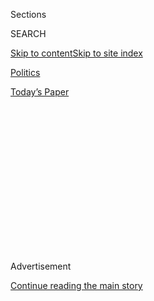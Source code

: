 <div id="app">

<div>

<div>

<div>

<div class="NYTAppHideMasthead css-1q2w90k e1suatyy0">

<div class="section css-ui9rw0 e1suatyy2">

<div class="css-eph4ug er09x8g0">

<div class="css-6n7j50">

</div>

<span class="css-1dv1kvn">Sections</span>

<div class="css-10488qs">

<span class="css-1dv1kvn">SEARCH</span>

</div>

[Skip to content](#site-content)[Skip to site
index](#site-index)

</div>

<div id="masthead-section-label" class="css-1wr3we4 eaxe0e00">

[Politics](https://www.nytimes.com/section/politics)

</div>

<div class="css-10698na e1huz5gh0">

</div>

</div>

<div id="masthead-bar-one" class="section hasLinks css-15hmgas e1csuq9d3">

<div class="css-uqyvli e1csuq9d0">

</div>

<div class="css-1uqjmks e1csuq9d1">

</div>

<div class="css-9e9ivx">

[](https://myaccount.nytimes.com/auth/login?response_type=cookie&client_id=vi)

</div>

<div class="css-1bvtpon e1csuq9d2">

[Today’s
Paper](https://www.nytimes.com/section/todayspaper)

</div>

</div>

</div>

</div>

<div data-aria-hidden="false">

<div id="site-content" data-role="main">

<div>

<div class="css-1aor85t" style="opacity:0.000000001;z-index:-1;visibility:hidden">

<div class="css-1hqnpie">

<div class="css-epjblv">

<span class="css-17xtcya">[Politics](/section/politics)</span><span class="css-x15j1o">|</span><span class="css-fwqvlz">Trump
Ousts John Bolton as National Security
Adviser</span>

</div>

<div class="css-k008qs">

<div class="css-1iwv8en">

<span class="css-18z7m18"></span>

<div>

</div>

</div>

<span class="css-1n6z4y">https://nyti.ms/2A4wbGT</span>

<div class="css-1705lsu">

<div class="css-4xjgmj">

<div class="css-4skfbu" data-role="toolbar" data-aria-label="Social Media Share buttons, Save button, and Comments Panel with current comment count" data-testid="share-tools">

  - 
  - 
  - 
  - 
    
    <div class="css-6n7j50">
    
    </div>

  - 
  - 

</div>

</div>

</div>

</div>

</div>

</div>

<div id="NYT_TOP_BANNER_REGION" class="css-13pd83m">

</div>

<div id="top-wrapper" class="css-1sy8kpn">

<div id="top-slug" class="css-l9onyx">

Advertisement

</div>

[Continue reading the main
story](#after-top)

<div class="ad top-wrapper" style="text-align:center;height:100%;display:block;min-height:250px">

<div id="top" class="place-ad" data-position="top" data-size-key="top">

</div>

</div>

<div id="after-top">

</div>

</div>

<div id="sponsor-wrapper" class="css-1hyfx7x">

<div id="sponsor-slug" class="css-19vbshk">

Supported by

</div>

[Continue reading the main
story](#after-sponsor)

<div id="sponsor" class="ad sponsor-wrapper" style="text-align:center;height:100%;display:block">

</div>

<div id="after-sponsor">

</div>

</div>

<div class="css-1vkm6nb ehdk2mb0">

# Trump Ousts John Bolton as National Security Adviser

</div>

![<span class="css-16f3y1r e13ogyst0">Secretary of State Mike Pompeo and
Treasury Secretary Steven Mnuchin held a news conference in Washington
after President Trump ousted John Bolton as national security
adviser.</span><span class="css-cch8ym"><span class="css-1dv1kvn">Credit</span><span class="css-cnj6d5 e1z0qqy90" itemprop="copyrightHolder"><span class="css-1ly73wi e1tej78p0">Credit...</span><span>Erin
Schaff/The New York
Times</span></span></span>](https://static01.nyt.com/images/2019/09/11/us/politics/10dc-bolton-hfo/10dc-bolton-hfo-videoSixteenByNine3000.jpg)

<div class="css-xt80pu e12qa4dv0">

<div class="css-18e8msd">

<div class="css-vp77d3 epjyd6m0">

<div class="css-1baulvz">

By [<span class="css-1baulvz last-byline" itemprop="name">Peter
Baker</span>](https://www.nytimes.com/by/peter-baker)

</div>

</div>

  - 
    
    <div class="css-ld3wwf e16638kd2">
    
    Published Sept. 10, 2019Updated Sept. 11,
    2019
    
    </div>

  - 
    
    <div class="css-4xjgmj">
    
    <div class="css-pvvomx" data-role="toolbar" data-aria-label="Social Media Share buttons, Save button, and Comments Panel with current comment count" data-testid="share-tools">
    
      - 
      - 
      - 
      - 
        
        <div class="css-6n7j50">
        
        </div>
    
      - 
      - 
    
    </div>
    
    </div>

</div>

</div>

<div class="section meteredContent css-1r7ky0e" name="articleBody" itemprop="articleBody">

<div class="css-1fanzo5 StoryBodyCompanionColumn">

<div class="css-53u6y8">

WASHINGTON — President Trump on Tuesday pushed out John R. Bolton, his
third national security adviser, amid fundamental disputes over how to
handle major foreign policy challenges like Iran, North Korea and most
recently Afghanistan.

The departure ended a 17-month partnership that had grown so tense that
the two men even disagreed over how they parted ways, as [Mr. Trump
announced on
Twitter](https://twitter.com/realDonaldTrump/status/1171452880055746560)
that he had fired the adviser only to be [rebutted by Mr.
Bolton](https://twitter.com/AmbJohnBolton/status/1171455806069305346?s=20),
who insisted he [had resigned of his own
accord](https://int.nyt.com/data/documenthelper/1697-bolton-resignation-letter/1efe19fa7a0e6a93abd9/optimized/full.pdf#page=1).

A longtime Republican hawk known for a combative style, Mr. Bolton spent
much of his tenure trying to restrain the president from making what he
considered unwise agreements with America’s enemies. Mr. Trump bristled
at what he viewed as Mr. Bolton’s militant approach, to the point that
he made barbed jokes in meetings about his adviser’s desire to get the
United States into more wars.

Their differences came to a climax in recent days as Mr. Bolton waged a
last-minute campaign to stop the president from signing a peace
agreement at Camp David with leaders of the radical Taliban group. He
won the policy battle as [Mr. Trump scrapped the
deal](https://twitter.com/realDonaldTrump/status/1170469618177236992?s=20)
but lost the larger war when the president grew angry about the way the
matter played
out.

</div>

</div>

<div class="audioFigureHeading">

<div class="css-1et479a">

![](https://static01.nyt.com/images/2017/01/29/podcasts/the-daily-album-art/the-daily-album-art-articleInline-v2.jpg?quality=75&auto=webp&disable=upscale)

</div>

### Listen to ‘The Daily’: John Bolton Is Fired. Or Did He Resign?

<span class="css-59o34k">The national security adviser was ousted after
clashing with President Trump over issues like Afghanistan, Iran and
North Korea. But whose decision was it?</span>

</div>

<div class="css-qe9gm7">

<div>

<div class="css-1g7y0i5 e1drnplw0">

<div class="css-1ceswkc e1drnplw1">

</div>

<div class="css-f2fzwx e1drnplw2">

<div data-aria-labelledby="modal-title" data-role="region">

<div id="modal-title" class="css-mln36k">

transcript

</div>

<div class="css-pbq7ev">

</div>

<span>Back to The
Daily</span>

<div class="css-f6lhej">

<div class="css-1ialerq">

<div class="css-1701swk">

bars

</div>

<div>

<div class="css-1t7yl1y">

0:00/22:14

</div>

<div class="css-og85jy">

\-22:14

</div>

</div>

</div>

</div>

<div class="css-15fbio0">

<div class="css-1p4nyns">

transcript

## Listen to ‘The Daily’: John Bolton Is Fired. Or Did He Resign?

### Hosted by Michael Barbaro, produced by Luke Vander Ploeg, Alexandra Leigh Young and Julia Longoria, and edited by Lisa Tobin and Marc Georges

#### The national security adviser was ousted after clashing with President Trump over issues like Afghanistan, Iran and North Korea. But whose decision was it?

</div>

  -   
    \[PHONE RINGING\]

  - peter baker  
    Hello.

  - michael barbaro  
    Hey, Peter. It’s Michael Barbaro.

  - peter baker  
    Hey, how are you?

  - michael barbaro  
    Good, good, good. I imagine I’m catching you absolutely in the thick
    of it.

  - peter baker  
    Yes.

  - michael barbaro  
    Just how in the thick of it?

  - peter baker  
    Like crashing. What’s going on?

  - michael barbaro  
    OK. We saw the president’s tweet about John Bolton being out as
    National Security Advisor, and I wonder if I could just ask you a
    few questions about it, or is now just not a good time?

  - peter baker  
    Yeah. I think it would be better not to.

  - michael barbaro  
    OK.

  - peter baker  
    Is that all right? Sorry.

  - michael barbaro  
    Yes. We’ll talk in a little bit.

  - peter baker  
    OK. Thanks, bye.

  - michael barbaro  
    OK, bye. \[SNAZZY MUSIC\] From the New York Times, I’m Michael
    Barbaro. And this is “The Daily.” Today, Peter Baker eventually
    takes the call and explains what happened to John Bolton. It’s
    Wednesday, September 11th.
    
    Peter.

  - peter baker  
    Hello.

  - michael barbaro  
    Hi.

  - peter baker  
    Hi there. How are you?

  - michael barbaro  
    What a difference a day makes.
    
    Little 24 hours.

  - peter baker  
    Just another day in crazy town, as John Kelly would call it.

  - michael barbaro  
    Right. John Kelly. Him. So yesterday, Peter, you were telling us
    that President Trump was calling off a peace deal with the Taliban,
    which is exactly what his National Security Advisor, John Bolton,
    was pushing for. And that felt like a John Bolton win. Now today,
    Bolton has either been fired or he quit, depending on who you
    believe. So how do you square those two?

  - peter baker  
    Well, sometimes you can win a policy fight and lose the war, right?
    In this case, Bolton did get what he wanted in terms of ending the
    negotiations, at least for now, with the Taliban. But he had so worn
    down his relationship with the president that, by less than 24 hours
    later, he’s out of a job.

  - archived recording (stephen colbert)  
    Welcome to The Late Show. I’m your host, Stephen Colbert.

peter baker

After we talked yesterday, there was a confrontation between the
president and Bolton over this very topic.

  - archived recording (stephen colbert)  
    Donald Trump’s invited the Taliban to Camp David the weekend before
    9/11. That’s like — there’s nothing that’s like that.

peter baker

People in Vice President Mike Pence’s camp were upset at Bolton because
of a story —

  - archived recording (stephen colbert)  
    Both Vice President Mike Pence and National Security Advisor John
    Bolton thought it was a mistake, but according to —

peter baker

— that had come out saying that Pence had also been against the Camp
David meeting with the Taliban. That was perceived by Pence’s people as
a way from Bolton’s camp to basically enlist allies to say, hey, it
wasn’t just him.

  - archived recording (stephen colbert)  
    But according to people familiar with the talks, Trump wanted to be
    the deal maker who would put the final parts together himself, or at
    least be perceived to be. So.

peter baker

They deeply resented that. That was blamed on Bolton, fairly or not, and
so by the time the president talked with Bolton last night, feelings
were really raw.

michael barbaro

Right, because Bolton had opposed the Camp David meeting, and so the
thinking is that Bolton would have been the one, or people around him,
to get the word out that, oh, I’m not alone. Look, even the Vice
President opposed this meeting.

peter baker

Exactly, and for months, the president had been kind of bristling at
what he perceived to be John Bolton’s overly hawkish view of the world.

  - archived recording (donald trump)  
    John Bolton is absolutely a hawk. If it was up to him, he’d take on
    the whole world at one time, OK?

peter baker

You know, he would even joke about that.

  - archived recording (donald trump)  
    I actually temper John, which is pretty amazing, isn’t it?

peter baker

He was the peacemaker among the two.

  - archived recording (donald trump)  
    Nobody thought that was going to — I’m the one that tempers him, but
    that’s OK. I have different sides. I mean, I have John Bolton, and I
    have other people that are a little more dovish than him.

peter baker

And in some ways, that was true because Bolton didn’t like a lot of this
diplomacy that was going on, didn’t like dealing with the North Koreans
or the Iranians or the Taliban. He didn’t trust any of them. He didn’t
think that the United States should get in bed with these bad actors.

  - archived recording (john bolton)  
    Yeah, here’s an all-purpose insult that you can use. I’ll apply it
    to the North Koreans. Question, how do you know when the North
    Korean regime is lying? Answer, when their lips are moving.

peter baker

Whereas the president, as you know, is somebody who’s looking for the
big deal. He’s going to make a deal with the Taliban. Maybe he’ll make a
deal with Iran.

  - archived recording (donald trump)  
    Again, I think Iran has tremendous economic potential, and I look
    forward to letting them get back to the stage where they can show
    that.

peter baker

And that was at the core of the very big difference between him and his
National Security Advisor.

michael barbaro

So what happens this morning?

peter baker

Well, the morning begins actually kind of normal in the White House.

There was a meeting of the national security team in the Situation Room.
It was chaired by John Bolton, as it should normally be without the
president. A couple hours later, the White House scheduled a briefing
that Bolton was going to give in the White House briefing room to the
press, along with Secretary of State, Mike Pompeo, and Secretary of the
Treasury, Steve Mnuchin, to talk about terrorism efforts.

Then —

  - archived recording  
    Dramatic breaking news, just as we begin the hour. The President of
    the United States announcing on Twitter, his National Security
    Advisor, John Bolton, is leaving.

peter baker

— right around noon comes the tweet from the president.

  - archived recording  
    See the tweet from the president right there. I asked for John, for
    his resignation, which was given to me this morning. I thank John
    very much for his service. I will be naming a new National Security
    Advisor this week.

peter baker

Within minutes, though, comes another tweet.

  - archived recording  
    In a surreal moment, 12 minutes later —

peter baker

This one from John Bolton.

  - archived recording  
    — Bolton denied he was fired, tweeting, I offered to resign last
    night and President Trump said, let’s talk tomorrow.

peter baker

He’s saying that he offered his resignation and that the president had
accepted. In other words, it was his idea, not the president’s. So I
went ahead and texted him just to make sure we were understanding that
he’s giving us a different version. He was disputing the president.

michael barbaro

You texted John Bolton.

peter baker

I texted John Bolton on his phone, and he texted back, offered last
night without his asking. Slept on it and gave it to him this morning.
So John Bolton is disputing the version that the president gave. He’s
saying it’s not true.

michael barbaro

And Peter, what happens to that press conference where Bolton was
supposed to talk?

peter baker

Well, they still had a briefing —

  - archived recording (steve mnuchin)  
    Hello, everybody. So Secretary Pompeo and I are here today to talk
    about the president’s new executive order.

peter baker

— with Pompeo and Mnuchin, the secretaries of State and Treasury, and
they’re there to talk about —

  - archived recording (steve mnuchin)  
    Fighting global terrorism.

peter baker

— terrorism, financing, and how they’re planning to be tougher on
terrorism, as we have the anniversary of 9/11.

  - archived recording (mike pompeo)  
    At this time, Secretary Mnuchin and I are happy to take a couple of
    questions on this topic.

peter baker

But of course, everybody in the room wants to ask about —

  - archived recording (reporter)  
    Did John Bolton get fired or did he quit, and did he —

peter baker

— what happened to Bolton? And what the back story is, of course, is
that Pompeo and Bolton have been at odds for months. They have been in
this epic feud over, basically, the ear of the president. They share
some of the same policy views. They’re both pretty hawkish
conservatives. But Pompeo has done more to stay within the president’s
good graces, I would say, than John Bolton.

  - archived recording (reporter)  
    Did he leave the White House because he disagreed with you in
    particular over talks with the Taliban?

peter baker

So we asked Pompeo about this in the briefing room.

  - archived recording (mike pompeo)  
    Uh, I’ll leave it to the president to talk about the reasons he made
    decision, but I would say this. The president’s entitled to the
    staff that he wants.

peter baker

And I had to say, there were no tears shed on his part for John Bolton.
He said, look, the president deserved to have somebody he trusts and
values.

  - archived recording (mike pompeo)  
    There were many times Ambassador Bolton I disagreed. That’s to be
    sure.

peter baker

And he very openly said, look, I had a lot of disagreements. So he
wasn’t trying to even pretend that they didn’t have a rivalry.

  - archived recording (mike pompeo)  
    There were definitely places that ambassador and I had different
    views about how we should proceed.

peter baker

At one point, they were asked —

  - archived recording (reporter)  
    Were you two blindsided by what occurred today?

peter baker

— were they blindsided by this. And both of them grinned.

  - archived recording (mike pompeo)  
    I’m never surprised.

peter baker

And Pompeo said, I’m not surprised by anything. I’m never surprised, he
said.

  - archived recording (mike pompeo)  
    And I don’t mean that on just this issue.

michael barbaro

If Pompeo and Bolton are both hawks, help me understand what a
difference might look like for them. For example, how did Bolton handle
Afghanistan and the Taliban talks versus Pompeo?

peter baker

Well that’s one area where they were at odds. Pompeo was more favorable
toward the talks because he knew the president was for it. In other
words, if he were left to his own devices, it might not be his
particular choice, but Pompeo was more willing to subordinate his views
to his president’s. And that was the lesson he learned from Rex
Tillerson, who didn’t do that, the first Secretary of State, and ended
up getting fired as a result. Bolton, in some ways, was, policy wise,
very different than Rex Tillerson, but in terms of not simply going
along to get along, he was less willing to simply go along with policy
ideas that he didn’t favor. Where he probably went crosswise is, the
president and his people value loyalty. And they never quite accepted
Bolton as a member of the team.

michael barbaro

Does all of that, in the end, kind of suggest to you that despite this
dispute over exactly what happened — no, I wasn’t fired. I resigned. No,
I fired you — that in the end it sounds like it was Trump who pushed out
Bolton?

peter baker

Well, look, I mean, the relationship was broken. It was inevitable that
this was going to happen. Whether it was going to happen today or some
other day, it doesn’t really matter that much because we knew that he
overstayed his welcome. In other words, he was no longer really going to
be welcome in that White House.

michael barbaro

We’ll be right back.

^archived recording (alicia burke)^

Sometimes, a single moment can change everything, like when filmmaker
Ken Burns first saw his father cry.

  - archived recording (ken burns)  
    It was after my mom died. This one film had given my dad permission
    to express real emotions.

^archived recording (alicia burke)^

Or when Sal Khan, a hedge fund analyst, decided to tackle the
impossible.

  - archived recording (sal khan)  
    When the IRS asks you the mission statement, I filled out, free
    world class education for anyone, anywhere.

^archived recording (alicia burke)^

I’m Alicia Burke, host of That Made All The Difference, a new podcast
from Bank of America about the defining moments in the lives of
achievers. What would you like the power to do?

  - archived recording (larissa anderson)  
    I’m Larissa Anderson. I am one of the people that make “The Daily,”
    and I’m also one of the people who made a show called “Caliphate.”
    It’s a show that follows Rukmini Callimachi as she reports on ISIS.
    I can remember the first time I heard the interview Rick Meaney and
    our producer, Andy Mills, had done with a former ISIS member. He
    confesses to things he does as part of the group’s religious police.
    It felt like such a rare interview. When we had our doubts about the
    story he told us, we pulled on every lever we had to get to the
    bottom of it. We leaned on reporters with sources in national
    security agencies. We used the full muscle of The New York Times
    newsroom to get to the truth of his story. I can’t think of another
    place this story could come together, and that is what you get when
    you subscribe to The New York Times. We are setting out to make
    stories that only The New York Times can tell. So if you want to
    support our efforts to keep bringing shows like this to you, please
    subscribe to The New York Times. And thank you.

michael barbaro

So Peter, I guess the question here is, why hire a National Security
Advisor who is so fundamentally different from you on the issue of
national security?

peter baker

Well, that’s a great question. What President Trump liked about John
Bolton —

  - archived recording anchor  
    Joining me right now, former U.S. ambassador to the U.N., Ambassador
    John Bolton. Good to see you, ambassador.

peter baker

We’re seeing him on Fox News, and very aggressively articulating a
conservative point of view.

  - archived recording (john bolton)  
    People have talked about closing this border for a long time. I was
    in the Reagan administration when we passed the 1986 Immigration
    Reform and Control Act, a lot of which was, close the borders.

peter baker

He thought that Bolton was kind of a like-minded pugilistic version of a
political figure. They do share some things. This idea of America First
does play into John Bolton’s philosophy as well. He describes himself as
an American nationalist. He’s not all that thrilled with the allies.
Neither is President Trump. He doesn’t really believe in the U.N. or
allies or international organizations. He doesn’t think that they’re
very effective or that the United States should be subordinating itself
to them. Neither does President Trump. What he missed was that Bolton’s
view is very different than his own view, than President Trump’s view,
on a lot of these big issues. On North Korea, where President Trump
wanted to negotiate with Kim Jong Un, and John Bolton thought that was
probably unwise.

  - archived recording (john bolton)  
    There’s not a lot of time to waste here. Talking to the North
    Koreans is a waste of time.

peter baker

On Iran —

  - archived recording (john bolton)  
    How long would it take for Iran to get a deliverable nuclear weapon?
    Roughly one day after North Korea gets it.

peter baker

— where just a couple of months ago, John Bolton teed up a retaliatory
strike for the downing of an American surveillance drone, and the
president pulled it back at the last minute, right? On Russia, John
Bolton, much, much tougher, much more skeptical of Vladimir Putin’s
Russia than the president, would never invite them back into the G7 the
way the president has talked about. And finally, of course, these last
few days, we see highlighted in this very big dramatic way —

  - archived recording (john bolton)  
    There’s no blind trust in the Taliban in this administration. That’s
    for sure.

peter baker

— the idea of negotiating with the Taliban.

michael barbaro

Peter, it seems like Bolton did ultimately have an outsized influence
over these huge foreign policy issues that you just outlined. He wanted
the U.S. to be out of the Iran nuclear deal. The U.S. is now out. He
opposed peace talks with Kim Jong Un in North Korea. Those talks have
more or less stalled, right? He opposed a peace deal with the Taliban.
The president just said, those are over. Not bad.

peter baker

Yeah, in some ways, that’s true, obviously, but it depends on the issue.
On Iran, for instance —

  - archived recording (donald trump)  
    And I’m not looking to hurt Iran at all. I’m looking to have Iran
    say, no nuclear weapons. We have enough problems in this world right
    now with nuclear weapons. No nuclear weapons for Iran. And I think
    we’ll make a deal.

peter baker

He was pushing on an open door. The president agreed with John Bolton’s
view of the Iran nuclear deal. They both thought it was a terrible idea,
that it was giving Iran too much leeway, and that they should get out.
So they agreed on that. But they didn’t agree on, for instance, regime
change. That’s something that Bolton has always favored in Iran. The
president has now publicly said, several times, I’m not for regime
change.

  - archived recording (donald trump)  
    These are great people. It has a chance to be a great country, with
    the same leadership. We’re not looking for regime change. I just
    want to make that clear. We’re looking for no nuclear weapons.

peter baker

On North Korea, you’re right. The talks are stalled. That certainly
pleased John Bolton because he thought that they’re counterproductive
and dangerous, but it probably wasn’t because of him. It was really more
because of Kim not coming to the table with anything meaningful. So in a
lot of ways, John Bolton did have a lot of influence. He particularly
helped, for instance, pull the United States out of some treaties, like
the I.N.F. Treaty with Russia, but his successes were in areas where he
was working with the president’s own instinct, where he was going in the
same direction. Where he got in trouble was where he was fighting
against the tide.

michael barbaro

I’m struck by the fact that the thing you say the president liked most
about Bolton, his pugilism, his combative style, is also kind of what
cost Bolton his job, right?

peter baker

Yeah. I mean, this was something people said even 17 months ago when he
was hired. When he was hired, people would say, well, I don’t know. I
put those two in a room, the inevitable clash is going to eventually
drive them apart. To some people, what’s actually surprising is that it
took this long. But he viewed his job as how to stop bad deals from
happening. In fact, within minutes of his resigning, I talked with a
person who’s close to Bolton, who said, look, for the 17 months that
John Bolton was National Security Advisor, there were no bad deals.
That’s his view. And we’ve seen this before, where people who surround
the president view their job as stopping the president from doing things
that they consider to be bad, right? In Rex Tillerson’s case, for
instance, it was the other way around. He wanted to stop the president
from being too combative in the world. John Bolton wanted to stop the
president from being too naive, in his view, too willing to get in bed
with bad actors who can’t be trusted. In both cases, it didn’t end up
well.

michael barbaro

So Bolton is leaving with all these same foreign policy matters largely
unresolved, which is, I guess, a problem for the next National Security
Advisor. So what do you think ends up happening next? And what can you
tell us about who you suspect the president will choose for that job and
what it will tell us about how he’s thinking about those issues?

peter baker

Right. Exactly. I mean, the president said today that he will name
somebody next week. Now it suggests he has, perhaps, somebody in mind,
and one of the names, for instance, we’ve heard is a guy named Steve
Biegun. Steve Biegun Is a former George W. Bush administration official
who has been President Trump’s chief negotiator with the North Koreans.

  - archived recording (steve biegun)  
    I fully understand the importance of this job. The issues are tough,
    and they will be tough to resolve. But the president has created an
    opening, and it’s one that we must take by seizing every possible
    opportunity to realize the vision for a peaceful future for the
    people of North Korea.

peter baker

That would seem to tell you, if he picks Biegun, that he’s looking for
somebody on the opposite side of Bolton when it comes to some of these
diplomacy issue, somebody who’s willing to talk with some of these bad
actors in order to try to negotiate some sort of an agreement. On the
other hand, if he picks a different figure, somebody who’s more hardline
like John Bolton, maybe you’ll see that the policies won’t change. And
the question really would be more about personality and fit and
chemistry. So we’re looking to see who the choice is because it will be
telling in figuring out where the president will go in this next year
before re-election.

michael barbaro

So Peter, finally, what are you thinking about on this fine afternoon,
besides the fact that “The Daily” calls you all the time now?

peter baker

Well, this is a really interesting moment in foreign policy because we
do have all these balls up in the air. And we can’t tell whether or not
any of them are going to come to fruition or not, right? The president
is talking with, or talking about talking with, North Korea, Iran, the
Taliban, Afghanistan.

michael barbaro

Literally, some of our greatest adversaries in history.

peter baker

Biggest enemies, greatest adversaries. If he were to pull off what he
wanted to pull off, it would reshape the world and America’s place in
it. But, and there’s a big but, none these are guaranteed. These are all
super hard, super entrenched disputes that have gone through many, many
presidencies before without being resolved. And so he has set himself up
for either a big win or a big loss, depending on how it turns out over
these months to come.

michael barbaro

I get the sense that John Bolton would like to tell the story of what
really happened, and I hope you will then share with us.

peter baker

I’m looking forward to sitting down with him and hearing the story.

michael barbaro

We’ll talk to you then. Thank you, Peter.

peter baker

Thank you.

michael barbaro

We’ll be right back.

  - archived recording  
    ThirdLove designs bras to fit you and not the other way around. They
    use millions of real women’s measurements, not size templates, to
    create products that fit perfectly and make you feel great inside
    and out. ThirdLove believes that everybody deserves the perfect fit,
    so they’re offering 15% off your order. Go to ThirdLove.com/daily to
    find your perfect fitting bra and get 15% off your purchase. That’s
    ThirdLove.com/daily for 15% off.

michael barbaro

Here’s what else you need to know today.

  - archived recording  
    Today, I informed my intention —

^archived recording (benjamin netanyahu)^

\[HEBREW\]

  - archived recording  
    — with the establishment of the next government, to apply Israeli
    sovereignty over the Jordan Valley and North Dead Sea.

michael barbaro

In a speech on Tuesday, Israeli Prime Minister, Benjamin Netanyahu,
promised that if re-elected next week, he would annex nearly a third of
the occupied West Bank.

  - archived recording  
    So I speak to you, citizens of the state of Israel —

^archived recording (benjamin netanyahu)^

\[HEBREW\]

  - archived recording  
    — for the sake of future generations, and future generations give me
    the power to guarantee Israel’s security, give me the power to
    determine Israel’s borders. Thank you very much.

michael barbaro

Netanyahu, who failed to create a governing coalition after his last
election, prompting a new one on September 17, said he would take over
the territory in the name of Israeli security, and with what he
described as the approval of the Trump administration. But the move was
widely seen as a last-minute appeal to right-wing voters that would
reduce any future Palestinian state to a small area encircled by Israel.
And later today, congressional Democrats plan to introduce gun safety
legislation that would make it easier for police to take away guns from
those deemed dangerous, bar gun purchases by people convicted of hate
crimes, and ban magazines that hold more than 10 rounds. The bills,
crafted in the wake of the latest mass shootings, could pass in the
Democratically controlled House, but face significant opposition in the
Republican-controlled Senate.

That’s it for “The Daily.” I’m Michael Barbaro. See you tomorrow.

</div>

</div>

</div>

</div>

</div>

</div>

<div class="css-1fanzo5 StoryBodyCompanionColumn">

<div class="css-53u6y8">

Mr. Trump and his aides privately blamed the national security adviser
for news reports describing Mr. Bolton’s opposition to the deal. Vice
President Mike Pence and his camp likewise grew angry at reports
suggesting he had agreed with Mr. Bolton, seeing them as an effort to
bolster the adviser’s position.

“I informed John Bolton last night that his services are no longer
needed at the White House,” [the president
tweeted](https://twitter.com/realDonaldTrump/status/1171452880055746560).
“I disagreed strongly with many of his suggestions, as did others in the
Administration, and therefore I asked John for his resignation, which
was given to me this morning. I thank John very much for his service.”

Mr. Bolton disputed the president’s version of events in his own tweet
12 minutes later. “I offered to resign last night and President Trump
said, ‘Let’s talk about it tomorrow,’” [Mr. Bolton wrote, without
elaborating](https://twitter.com/AmbJohnBolton/status/1171455806069305346).

Responding to a question from The New York Times via text, Mr. Bolton
said his resignation was his own initiative, not the president’s.
“Offered last night without his asking,” he wrote. “Slept on it and
gave it to him this morning.”

</div>

</div>

<div class="css-1fanzo5 StoryBodyCompanionColumn">

<div class="css-53u6y8">

Mr. Trump said he [would appoint a
replacement](https://www.nytimes.com/2019/09/10/us/john-bolton-replacement.html)
“next week,” setting off a process that should offer clues to where he
wants to take his foreign policy. In the meantime, the White House said
Charles M. Kupperman, the deputy national security adviser, would serve
in an acting capacity. No other president has had four national security
advisers in his first three years in office.

*\[News Analysis:* [*John Bolton’s departure removes one of the last
constraints on President Trump’s sense of the possible in world
affairs.*](https://www.nytimes.com/2019/09/10/us/politics/bolton-firing.html?action=click&module=Intentional&pgtype=Article)*\]*

While it was clear for months that Mr. Bolton was on thin ice, the end
came with a brutal suddenness typical of the Trump White House. On
Tuesday morning, Mr. Bolton led a meeting of the national security
principals in the Situation Room, with no sign that anything was about
to break.

At 11 a.m., the White House even scheduled a 1:30 p.m. news briefing
where Mr. Bolton would talk about terrorism alongside Secretary of State
Mike Pompeo and Treasury Secretary Steven Mnuchin. But then came Mr.
Trump’s tweet two minutes before noon, and Mr. Bolton left the White
House.

The briefing went forward without him, and Mr. Pompeo, who has feuded
with Mr. Bolton for months, shed no tears about the president’s
decision. “He should have people that he trusts and values, and whose
efforts and judgments benefit him in delivering American foreign
policy,” Mr. Pompeo told reporters.

The secretary also made no effort to hide his rivalry with Mr. Bolton.
“There were definitely places that Ambassador Bolton and I had
different views about how we should proceed,” he said. Asked if he was
blindsided by the decision, Mr. Pompeo said, “I’m never surprised,” as
he and Mr. Mnuchin grinned broadly.

Mr. Pompeo and Mr. Bolton generally shared a conservative policy
outlook, but the secretary of state has proved more adept at managing
the president and subordinating his views to Mr. Trump’s, while Mr.
Bolton kept pushing his beliefs even after they were rejected.

</div>

</div>

<div class="css-1fanzo5 StoryBodyCompanionColumn">

<div class="css-53u6y8">

Mr. Pompeo did not see Mr. Bolton as a team player, but as someone who
undermined the president’s policies. Mr. Bolton saw Mr. Pompeo as a
politician more interested in currying Mr. Trump’s favor to have his
support in a future run for Senate.

Mr. Bolton’s adversaries inside the administration have been after him
for weeks, spreading stories about how the national security adviser had
been excluded from meetings and was on the outs with the president.

When Mr. Bolton declined to appear on two Sunday talk shows during the
Group of 7 summit last month, his internal critics said it was because
he refused to defend the president’s policies on Russia. Mr. Bolton
denied that, saying he did not go on the shows because he anticipated
that the main topic would be the trade war with China, which is not his
area of
specialty.

</div>

</div>

<div class="css-1sngw6j">

[](https://www.nytimes.com/interactive/2018/03/16/us/politics/all-the-major-firings-and-resignations-in-trump-administration.html)

<div class="css-1eoytci">

![](https://static01.nyt.com/images/2018/07/05/us/all-the-major-firings-and-resignations-in-trump-administration-promo-1530825933054/all-the-major-firings-and-resignations-in-trump-administration-promo-1530825933054-articleLarge-v2.jpg)

</div>

<div class="css-1rha1bf">

## The Turnover at the Top of the Trump Administration

Since President Trump’s inauguration, White House staffers and cabinet
officials have left in firings and resignations, one after the other.

</div>

</div>

<div class="css-1fanzo5 StoryBodyCompanionColumn">

<div class="css-53u6y8">

Mr. Bolton, the hard-liner, saw his job as keeping Mr. Trump from going
soft in what he considered fuzzy-headed diplomacy. “While John Bolton
was national security adviser for the last 17 months, there have been no
bad deals,” a person close to Mr. Bolton said minutes after the
president’s announcement on Tuesday, reflecting the ousted adviser’s
view.

To Mr. Bolton’s aggravation, the president has continued to court Kim
Jong-un, the repressive leader of North Korea, despite Mr. Kim’s refusal
to surrender his nuclear program and despite [repeated short-range
missile
tests](https://www.nytimes.com/2019/07/30/world/asia/north-korea-projectiles.html)
by the North that have rattled its neighbors.

In recent days, Mr. Trump has also [expressed a willingness to
meet](https://www.nytimes.com/2019/08/26/world/europe/g7-trump-china-trade-war.html)
with President Hassan Rouhani of Iran under the right circumstances, and
even to extend short-term financing to Tehran. Mr. Pompeo confirmed on
Tuesday that it was possible such a meeting could take place this month
on the sidelines of the United Nations General Assembly session in New
York.

</div>

</div>

<div class="css-1fanzo5 StoryBodyCompanionColumn">

<div class="css-53u6y8">

The tension between Mr. Trump and Mr. Bolton was aggravated in recent
months by the president’s decisions to call off [a planned airstrike on
Iran](https://www.nytimes.com/2019/06/20/world/middleeast/iran-us-drone.html)
in retaliation for the downing of an American surveillance drone and to
meet with Mr. Kim at the Demilitarized Zone and [cross over into North
Korea](https://www.nytimes.com/2019/06/30/world/asia/trump-north-korea-dmz.html).

Mr. Bolton favored the strike on Iran and publicly criticized the recent
North Korean missile tests that Mr. Trump brushed off. Mr. Trump
disavowed regime change in Iran, a long-held goal of Mr. Bolton’s. After
the president arranged the DMZ meeting with Mr. Kim via [a last-minute
tweet](https://twitter.com/realDonaldTrump/status/1144740178948493314),
Mr. Bolton did not accompany him and instead proceeded on a previously
scheduled trip to Mongolia.

The day after the DMZ meeting, Mr. Bolton pushed an internal policy
debate into the open by disputing a Times story reporting that some
administration officials were considering an agreement with North Korea
for a nuclear freeze as an intermediate step toward full disarmament.

Mr. Bolton, on Twitter, [accused someone of trying to “box in the
President”](https://twitter.com/AmbJohnBolton/status/1145646367865528320?s=20)
and said “there should be consequences.” It soon became clear those
officials were Mr. Pompeo and his special envoy, Stephen E. Biegun,
making Mr. Bolton’s tweet a veiled attack on them.

The same day, Mr. Bolton’s aides obtained a copy of notes taken by State
Department reporters during an off-the-record briefing with Mr. Biegun
discussing the nuclear freeze. Mr. Bolton tried to use those notes as a
cudgel in the internal policy battle, administration officials said.
Details of Mr. Biegun’s meeting were leaked to the news outlet Axios.

Mr. Bolton’s resignation on Tuesday caught allies and adversaries
off-guard. Senator Mitt Romney, Republican of Utah, called the news “an
extraordinary loss for our nation and the White House.”

“John Bolton is a brilliant man with decades of experience in foreign
policy,” he said. “His point of view was not always the same as
everybody else in the room. That’s why you wanted him there. The fact
that he was a contrarian from time to time was an asset, not a
liability.”

</div>

</div>

<div class="css-1fanzo5 StoryBodyCompanionColumn">

<div class="css-53u6y8">

But Republicans like Senator Rand Paul of Kentucky who have tried to
push Mr. Trump away from foreign intervention were openly gleeful.

“The threat of war worldwide goes down exponentially with John Bolton
out of the White House,” Mr. Paul told reporters. “I think his advocacy
for regime change around the world is a naïve worldview, and I think
that the world will be a much better place with new advisers to the
president.”

Among others pleased to be rid of Mr. Bolton were Iran’s leaders, who
viewed him as an enemy of peace. Hesameddin Ashena, Mr. Rouhani’s top
political adviser, tweeted that Mr. Bolton getting sidelined was “a
definitive sign that Washington’s maximum pressure on Iran has failed”
and that “Iran’s blockade will end.”

A former under secretary of state and ambassador to the United Nations
under President George W. Bush, Mr. Bolton, 70, known for his trademark
bushy mustache, was tapped as national security adviser in March 2018
after impressing Mr. Trump with [his outspoken
performances](https://www.nytimes.com/2018/04/08/us/politics/john-bolton-trump.html)
on Fox News.

Mr. Bolton followed two military officers who held the post before him:
Michael T. Flynn, a retired lieutenant general who stepped down after 24
days and later pleaded guilty to lying to the F.B.I.; and his successor,
Lt. Gen. H. R. McMaster, who never forged a strong connection with the
president and was forced out.

Long before Mr. Trump popularized his “America First” slogan, Mr. Bolton
termed himself an “Americanist” who prioritized a cold-eyed view of
national interests and sovereignty over what they both saw as a
starry-eyed fixation on democracy promotion and human rights. They
shared a deep skepticism of globalism and multilateralism, a commonality
that empowered Mr. Bolton to use his time in the White House to
orchestrate the withdrawal of the United States from [arms control
treaties](https://www.nytimes.com/2019/02/01/us/politics/trump-inf-nuclear-treaty.html)
and other [international
agreements](https://www.nytimes.com/2018/10/03/world/middleeast/us-withdraws-treaty-iran.html).

But if Mr. Trump’s original national security team was seen as
restraining a mercurial new commander in chief, the president found
himself sometimes restraining Mr. Bolton. Behind the scenes, he joked
about Mr. Bolton’s penchant for confrontation. “If it was up to John,
[we’d be in four wars
now](https://www.nytimes.com/2019/05/16/world/middleeast/iran-war-donald-trump.html?module=inline),”
one senior official recalled the president saying.

</div>

</div>

<div class="css-1fanzo5 StoryBodyCompanionColumn">

<div class="css-53u6y8">

Mr. Trump also grew disenchanted with Mr. Bolton over the failed effort
to push out President Nicolás Maduro of Venezuela. Rather than the easy
victory he was led to anticipate, Mr. Trump has found himself bogged
down in a conflict over which he has less influence than he had assumed.

Russia was another flash point for the two. While Mr. Trump seeks to woo
President Vladimir V. Putin, Mr. Bolton considers Moscow a hostile
player. After Mr. Trump last month suggested inviting Russia back into
the Group of 7 despite its annexation of Crimea, Mr. Bolton traveled to
Ukraine to reassure its leaders of American support against Russian
aggression.

</div>

</div>

</div>

<div>

</div>

<div>

</div>

<div>

</div>

<div>

<div id="bottom-wrapper" class="css-1ede5it">

<div id="bottom-slug" class="css-l9onyx">

Advertisement

</div>

[Continue reading the main
story](#after-bottom)

<div id="bottom" class="ad bottom-wrapper" style="text-align:center;height:100%;display:block;min-height:90px">

</div>

<div id="after-bottom">

</div>

</div>

</div>

</div>

</div>

## Site Index

<div>

</div>

## Site Information Navigation

  - [© <span>2020</span> <span>The New York Times
    Company</span>](https://help.nytimes.com/hc/en-us/articles/115014792127-Copyright-notice)

<!-- end list -->

  - [NYTCo](https://www.nytco.com/)
  - [Contact
    Us](https://help.nytimes.com/hc/en-us/articles/115015385887-Contact-Us)
  - [Work with us](https://www.nytco.com/careers/)
  - [Advertise](https://nytmediakit.com/)
  - [T Brand Studio](http://www.tbrandstudio.com/)
  - [Your Ad
    Choices](https://www.nytimes.com/privacy/cookie-policy#how-do-i-manage-trackers)
  - [Privacy](https://www.nytimes.com/privacy)
  - [Terms of
    Service](https://help.nytimes.com/hc/en-us/articles/115014893428-Terms-of-service)
  - [Terms of
    Sale](https://help.nytimes.com/hc/en-us/articles/115014893968-Terms-of-sale)
  - [Site
    Map](https://spiderbites.nytimes.com)
  - [Help](https://help.nytimes.com/hc/en-us)
  - [Subscriptions](https://www.nytimes.com/subscription?campaignId=37WXW)

</div>

</div>

</div>

</div>
